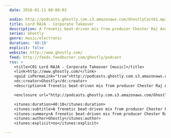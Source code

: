 ```yaml
---
  date: 2016-01-11 00:00:03

  audio: http://podcasts.ghostly.com.s3.amazonaws.com/GhostlyCast61.mp3
  title: Lord RAJA - Corporate Takeover
  description: A frenetic beat-driven mix from producer Chester Raj Anand, a.k.a. Lord RAJA.
  series: Ghostly
  genre: music/electronic
  duration: '40:10'
  explicit: false
  website: http://www.ghostly.com/
  feed: http://feeds.feedburner.com/ghostly/podcast
  rss: >
    <title>C01 Lord RAJA - Corporate Takeover [music]</title>
    <link>http://www.ghostly.com/</link>
    <guid isPermaLink="true">http://podcasts.ghostly.com.s3.amazonaws.com/GhostlyCast61.mp3</guid>
    <dc:creator>Ghostly</dc:creator>
    <description>A frenetic beat-driven mix from producer Chester Raj Anand, a.k.a. Lord RAJA.</description>

    <enclosure url="http://podcasts.ghostly.com.s3.amazonaws.com/GhostlyCast61.mp3" length="0" type="audio/mpeg" />

    <itunes:duration>40:10</itunes:duration>
    <itunes:subtitle>A frenetic beat-driven mix from producer Chester Raj Anand, a.k.a. Lord RAJA.</itunes:subtitle>
    <itunes:summary>A frenetic beat-driven mix from producer Chester Raj Anand, a.k.a. Lord RAJA.</itunes:summary>
    <itunes:author>Ghostly</itunes:author>
    <itunes:explicit>no</itunes:explicit>

---
```

